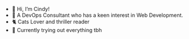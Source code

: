 - 👋 Hi, I’m Cindy!
- 👀 A DevOps Consultant who has a keen interest in Web Development.
- 🐈 Cats Lover and thriller reader 
- 🤭 Currently trying out everything tbh

<!---
cxindy/cxindy is a ✨ special ✨ repository because its `README.md` (this file) appears on your GitHub profile.
You can click the Preview link to take a look at your changes.
--->
